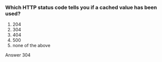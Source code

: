 ### Which HTTP status code tells you if a cached value has been used?

1. 204
2. 304
3. 404
4. 500
5. none of the above

Answer
304